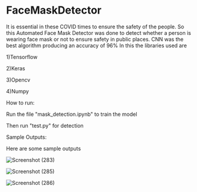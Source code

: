 # FaceMaskDetector
It is essential in these COVID times to ensure the safety of the people. So this Automated Face Mask Detector was done to detect whether a person is wearing face mask or not to ensure safety in public places.
CNN was the best algorithm producing an accuracy of 96%
In this the libraries used are

1)Tensorflow

2)Keras

3)Opencv

4)Numpy

How to run:

Run the file "mask_detection.ipynb" to train the model

Then run "test.py" for detection

Sample Outputs:

Here are some sample outputs 

![Screenshot (283)](https://user-images.githubusercontent.com/62705750/154032230-ce8a51d5-f3f3-4ddf-a257-2df4884fbe40.png)

![Screenshot (285)](https://user-images.githubusercontent.com/62705750/154032338-fee0dd08-0187-47c3-b654-d362f1df8f0d.png)

![Screenshot (286)](https://user-images.githubusercontent.com/62705750/154032622-802fbc97-b50a-49da-970d-d7059a12b5ce.png)

